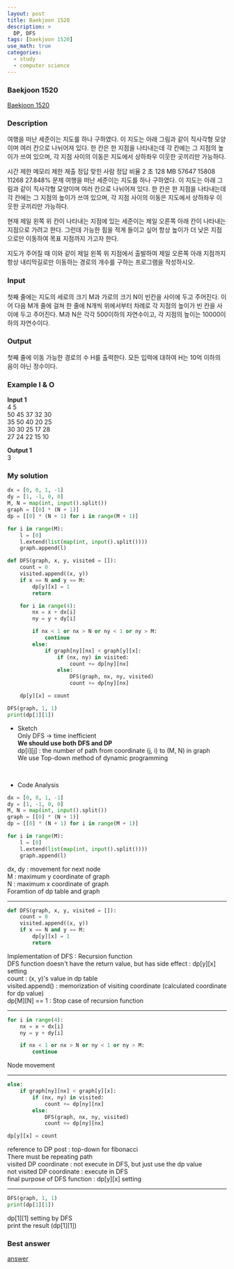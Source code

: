 ```yaml
---
layout: post
title: Baekjoon 1520
description: >
  DP, DFS
tags: [baekjoon 1520]
use_math: true
categories:
  - study
  - computer science
---
```

### Baekjoon 1520
[Baekjoon 1520](https://www.acmicpc.net/problem/1520)

### Description
여행을 떠난 세준이는 지도를 하나 구하였다. 이 지도는 아래 그림과 같이 직사각형 모양이며 여러 칸으로 나뉘어져 있다. 한 칸은 한 지점을 나타내는데 각 칸에는 그 지점의 높이가 쓰여 있으며, 각 지점 사이의 이동은 지도에서 상하좌우 이웃한 곳끼리만 가능하다.

시간 제한	메모리 제한	제출	정답	맞힌 사람	정답 비율
2 초	128 MB	57647	15808	11268	27.848%
문제
여행을 떠난 세준이는 지도를 하나 구하였다. 이 지도는 아래 그림과 같이 직사각형 모양이며 여러 칸으로 나뉘어져 있다. 한 칸은 한 지점을 나타내는데 각 칸에는 그 지점의 높이가 쓰여 있으며, 각 지점 사이의 이동은 지도에서 상하좌우 이웃한 곳끼리만 가능하다.

현재 제일 왼쪽 위 칸이 나타내는 지점에 있는 세준이는 제일 오른쪽 아래 칸이 나타내는 지점으로 가려고 한다. 그런데 가능한 힘을 적게 들이고 싶어 항상 높이가 더 낮은 지점으로만 이동하여 목표 지점까지 가고자 한다.

지도가 주어질 때 이와 같이 제일 왼쪽 위 지점에서 출발하여 제일 오른쪽 아래 지점까지 항상 내리막길로만 이동하는 경로의 개수를 구하는 프로그램을 작성하시오.

### Input
첫째 줄에는 지도의 세로의 크기 M과 가로의 크기 N이 빈칸을 사이에 두고 주어진다. 이어 다음 M개 줄에 걸쳐 한 줄에 N개씩 위에서부터 차례로 각 지점의 높이가 빈 칸을 사이에 두고 주어진다. M과 N은 각각 500이하의 자연수이고, 각 지점의 높이는 10000이하의 자연수이다.

### Output
첫째 줄에 이동 가능한 경로의 수 H를 출력한다. 모든 입력에 대하여 H는 10억 이하의 음이 아닌 정수이다.

### Example I & O
**Input 1** <br>
4 5 <br>
50 45 37 32 30<br>
35 50 40 20 25<br>
30 30 25 17 28<br>
27 24 22 15 10<br>

**Output 1**<br>
3<br>

### My solution
~~~python
dx = [0, 0, 1, -1]
dy = [1, -1, 0, 0]
M, N = map(int, input().split())
graph = [[0] * (N + 1)]
dp = [[0] * (N + 1) for i in range(M + 1)]

for i in range(M):
    l = [0]
    l.extend(list(map(int, input().split())))
    graph.append(l)

def DFS(graph, x, y, visited = []):
    count = 0
    visited.append((x, y))
    if x == N and y == M:
        dp[y][x] = 1
        return

    for i in range(4):
        nx = x + dx[i]
        ny = y + dy[i]

        if nx < 1 or nx > N or ny < 1 or ny > M:
            continue
        else:
            if graph[ny][nx] < graph[y][x]:
                if (nx, ny) in visited:
                    count += dp[ny][nx]
                else:
                    DFS(graph, nx, ny, visited)
                    count += dp[ny][nx]

    dp[y][x] = count

DFS(graph, 1, 1)
print(dp[1][1])
~~~

* Sketch<br>
Only DFS → time inefficient<br>
**We should use both DFS and DP**<br>
dp[i][j] : the number of path from coordinate (j, i) to (M, N) in graph<br>
We use Top-down method of dynamic programming<br>
<br>

* Code Analysis<br>

~~~python
dx = [0, 0, 1, -1]
dy = [1, -1, 0, 0]
M, N = map(int, input().split())
graph = [[0] * (N + 1)]
dp = [[0] * (N + 1) for i in range(M + 1)]

for i in range(M):
    l = [0]
    l.extend(list(map(int, input().split())))
    graph.append(l)
~~~
dx, dy : movement for next node<br>
M : maximum y coordinate of graph<br>
N : maximum x coordinate of graph<br>
Foramtion of dp table and graph<br>

------
~~~python
def DFS(graph, x, y, visited = []):
    count = 0
    visited.append((x, y))
    if x == N and y == M:
        dp[y][x] = 1
        return
~~~
Implementation of DFS : Recursion function<br>
DFS function doesn't have the return value, but has side effect : dp[y][x] setting<br>
count : (x, y)'s value in dp table <br>
visited.append() : memorization of visiting coordinate (calculated coordinate for dp value)<br>
dp[M][N] == 1 : Stop case of recursion function<br>

------
~~~python
for i in range(4):
    nx = x + dx[i]
    ny = y + dy[i]

    if nx < 1 or nx > N or ny < 1 or ny > M:
        continue
~~~
Node movement<br>

-----
~~~python
else:
    if graph[ny][nx] < graph[y][x]:
        if (nx, ny) in visited:
            count += dp[ny][nx]
        else:
            DFS(graph, nx, ny, visited)
            count += dp[ny][nx]

dp[y][x] = count
~~~

reference to DP post : top-down for fibonacci<br>
There must be repeating path<br>
visited DP coordinate : not execute in DFS, but just use the dp value<br>
not visited DP coordinate : execute in DFS<br>
final purpose of DFS function : dp[y][x] setting<br>

-----
~~~python
DFS(graph, 1, 1)
print(dp[1][1])
~~~
dp[1][1] setting by DFS <br>
print the result (dp[1][1]) <br>

### Best answer
[answer](https://studyandwrite.tistory.com/387)<br>
